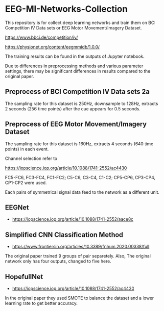 # EEG-MI-Networks-Collection
This repository is for collect deep learning networks and train them on BCI Competition IV Data sets or EEG Motor Movement/Imagery Dataset.

https://www.bbci.de/competition/iv/

https://physionet.org/content/eegmmidb/1.0.0/

The training results can be found in the outputs of Jupyter notebook.

Due to differences in preprocessing methods and various parameter settings, there may be significant differences in results compared to the original paper.

## Preprocess of BCI Competition IV Data sets 2a

The sampling rate for this dataset is 250Hz, downsample to 128Hz, extracts 2 seconds (256 time points) after the cue appears for 0.5 seconds.

## Preprocess of EEG Motor Movement/Imagery Dataset

The sampling rate for this dataset is 160Hz, extracts 4 seconds (640 time points) in each event.

Channel selection refer to

https://iopscience.iop.org/article/10.1088/1741-2552/ac4430

FC5-FC6, FC3-FC4, FC1-FC2; C5-C6, C3-C4, C1-C2; CP5-CP6, CP3-CP4, CP1-CP2 were used.

Each pairs of symmetrical signal data feed to the network as a different unit.

## EEGNet

- https://iopscience.iop.org/article/10.1088/1741-2552/aace8c

## Simplified CNN Classification Method

- https://www.frontiersin.org/articles/10.3389/fnhum.2020.00338/full

The original paper trained 9 groups of pair separetely.
Also, The original network only has four outputs, changed to five here.

## HopefullNet

- https://iopscience.iop.org/article/10.1088/1741-2552/ac4430

In the original paper they used SMOTE to balance the dataset and a lower learning rate to get better accuracy.
